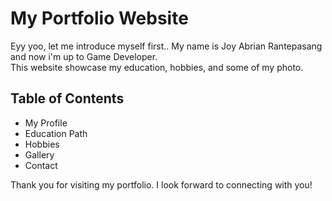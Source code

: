 # My Portfolio Website

Eyy yoo, let me introduce myself first.. My name is Joy Abrian Rantepasang and now i'm up to Game Developer. <br>
This website showcase my education, hobbies, and some of my photo.

## Table of Contents
- My Profile
- Education Path
- Hobbies
- Gallery
- Contact

Thank you for visiting my portfolio. I look forward to connecting with you!
